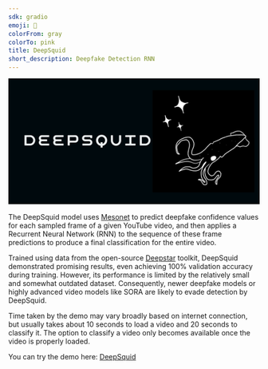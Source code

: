 ```yaml
---
sdk: gradio
emoji: 🦑
colorFrom: gray
colorTo: pink
title: DeepSquid
short_description: Deepfake Detection RNN
---
```


![](./deepsquid.png)

The DeepSquid model uses [Mesonet](https://arxiv.org/abs/1809.00888) to predict deepfake confidence values for each sampled frame of a given YouTube video, and then applies a Recurrent Neural Network (RNN) to the sequence of these frame predictions to produce a final classification for the entire video.

Trained using data from the open-source [Deepstar](https://www.zerofox.com/deepstar-open-source-toolkit/) toolkit, DeepSquid demonstrated promising results, even achieving 100% validation accuracy during training. However, its performance is limited by the relatively small and somewhat outdated dataset. Consequently, newer deepfake models or highly advanced video models like SORA are likely to evade detection by DeepSquid.

Time taken by the demo may vary broadly based on internet connection, but usually takes about 10 seconds to load a video and 20 seconds to classify it. The option to classify a video only becomes available once the video is properly loaded.

You can try the demo here:
[DeepSquid](https://deepsquid.vercel.app/)
